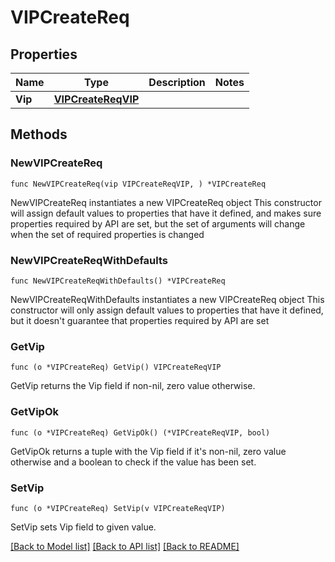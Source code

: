 # VIPCreateReq

## Properties

Name | Type | Description | Notes
------------ | ------------- | ------------- | -------------
**Vip** | [**VIPCreateReqVIP**](VIPCreateReqVIP.md) |  | 

## Methods

### NewVIPCreateReq

`func NewVIPCreateReq(vip VIPCreateReqVIP, ) *VIPCreateReq`

NewVIPCreateReq instantiates a new VIPCreateReq object
This constructor will assign default values to properties that have it defined,
and makes sure properties required by API are set, but the set of arguments
will change when the set of required properties is changed

### NewVIPCreateReqWithDefaults

`func NewVIPCreateReqWithDefaults() *VIPCreateReq`

NewVIPCreateReqWithDefaults instantiates a new VIPCreateReq object
This constructor will only assign default values to properties that have it defined,
but it doesn't guarantee that properties required by API are set

### GetVip

`func (o *VIPCreateReq) GetVip() VIPCreateReqVIP`

GetVip returns the Vip field if non-nil, zero value otherwise.

### GetVipOk

`func (o *VIPCreateReq) GetVipOk() (*VIPCreateReqVIP, bool)`

GetVipOk returns a tuple with the Vip field if it's non-nil, zero value otherwise
and a boolean to check if the value has been set.

### SetVip

`func (o *VIPCreateReq) SetVip(v VIPCreateReqVIP)`

SetVip sets Vip field to given value.



[[Back to Model list]](../README.md#documentation-for-models) [[Back to API list]](../README.md#documentation-for-api-endpoints) [[Back to README]](../README.md)


